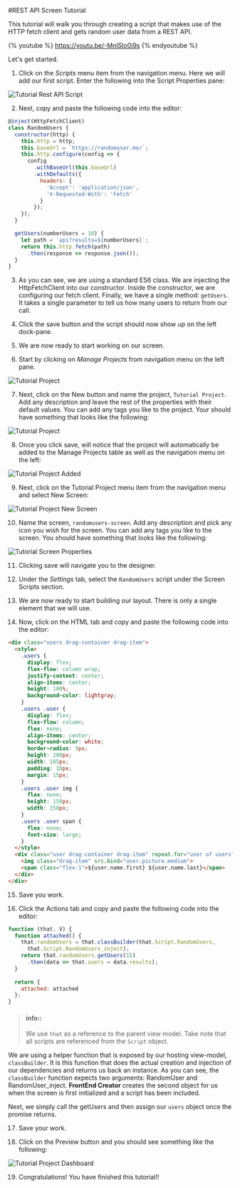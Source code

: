#REST API Screen Tutorial

This tutorial will walk you through creating a script that makes use of the HTTP fetch client and gets random user data from a REST API. 

{% youtube %}
  https://youtu.be/-MnlSIo0i9s
{% endyoutube %}

Let's get started.

1) Click on the *Scripts* menu item from the navigation menu. Here we will add our first script. Enter the following into the Script Properties pane:

![Tutorial Rest API Script](../assets/images/tutorials/tutorial-randomuser-script.png)

2) Next, copy and paste the following code into the editor:

```javascript
@inject(HttpFetchClient)
class RandomUsers {
  constructor(http) {
    this.http = http;
    this.baseUrl = `https://randomuser.me/`;
    this.http.configure(config => {
      config
        .withBaseUrl(this.baseUrl)
        .withDefaults({
          headers: {
            'Accept': 'application/json',
            'X-Requested-With': 'Fetch'
          }
        });
    });
  }

  getUsers(numberUsers = 10) {
    let path = `api?results=${numberUsers}`;
    return this.http.fetch(path)
      .then(response => response.json());
  }
}
```

3) As you can see, we are using a standard ES6 class. We are injecting the HttpFetchClient into our constructor. Inside the constructor, we are configuring our fetch client. Finally, we have a single method: `getUsers`. It takes a single parameter to tell us how many users to return from our call.

4) Click the save button and the script should now show up on the left dock-pane.

5) We are now ready to start working on our screen.

6) Start by clicking on *Manage Projects* from navigation menu on the left pane.

![Tutorial Project](../assets/images/tutorials/tutorial-manage-projects.png)

7) Next, click on the New button and name the project, `Tutorial Project`. Add any description and leave the rest of the properties with their default values. You can add any tags you like to the project. Your should have something that looks like the following:

![Tutorial Project](../assets/images/tutorials/tutorial-project.png)

8) Once you click save, will notice that the project will automatically be added to the Manage Projects table as well as the navigation menu on the left:

![Tutorial Project Added](../assets/images/tutorials/tutorial-project-added.png)

9) Next, click on the Tutorial Project menu item from the navigation menu and select New Screen:

![Tutorial Project New Screen](../assets/images/tutorials/tutorial-project-new-screen.png)

10) Name the screen, `randomusers-screen`. Add any description and pick any icon you wish for the screen. You can add any tags you like to the screen. You should have something that looks like the following:

![Tutorial Screen Properties](../assets/images/tutorials/tutorial-randomusers-screen-properties.png)

11) Clicking save will navigate you to the designer.

12) Under the *Settings* tab, select the `RandomUsers` script under the Screen Scripts section.

13) We are now ready to start building our layout. There is only a single element that we will use.

14) Now, click on the HTML tab and copy and paste the following code into the editor:

```html
<div class="users drag-container drag-item">
  <style>
    .users {
      display: flex;
      flex-flow: column wrap;
      justify-content: center;
      align-items: center;
      height: 100%;
      background-color: lightgray;
    }
    .users .user {
      display: flex;
      flex-flow: column;
      flex: none;      
      align-items: center;
      background-color: white;
      border-radius: 5px;
      height: 200px;
      width: 185px;
      padding: 10px;
      margin: 15px;
    }
    .users .user img {
      flex: none;
      height: 150px;
      width: 150px;
    }
    .users .user span {
      flex: none;
      font-size: large;
    }
  </style>
  <div class="user drag-container drag-item" repeat.for="user of users">
    <img class="drag-item" src.bind="user.picture.medium">
    <span class="flex-1">${user.name.first} ${user.name.last}</span>
  </div>
</div>
```

15) Save you work.

16) Click the Actions tab and copy and paste the following code into the editor:

```javascript
function (that, V) {
  function attached() {
    that.randomUsers = that.classBuilder(that.Script.RandomUsers,
      that.Script.RandomUsers_inject);
    return that.randomUsers.getUsers(15)
      .then(data => that.users = data.results);
  }
  
  return {
    attached: attached
  };
}
```

> #### info::
> We use `that` as a reference to the parent view model. Take note that all scripts are referenced from the `Script` object.

We are using a helper function that is exposed by our hosting view-model, `classBuilder`. It is this function that does the actual creation and injection of our dependencies and returns us back an instance. As you can see, the `classBuilder` function expects two arguments: RandomUser and RandomUser_inject. **FrontEnd Creator** creates the second object for us when the screen is first initialized and a script has been included.

Next, we simply call the getUsers and then assign our `users` object once the promise returns.

17) Save your work.

18) Click on the Preview button and you should see something like the following:

![Tutorial Project Dashboard](../assets/images/tutorials/tutorial-randomusers-preview.png)

19) Congratulations! You have finished this tutorial!!

